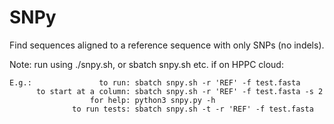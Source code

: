 # SNPy
Find sequences aligned to a reference sequence with only SNPs (no indels).

Note: run using ./snpy.sh, or sbatch snpy.sh etc. if on HPPC cloud:
```
E.g.:               to run: sbatch snpy.sh -r 'REF' -f test.fasta
      to start at a column: sbatch snpy.sh -r 'REF' -f test.fasta -s 2
                  for help: python3 snpy.py -h
              to run tests: sbatch snpy.sh -t -r 'REF' -f test.fasta
```

